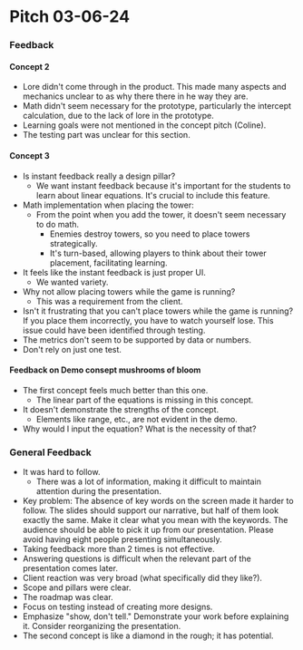 # Pitch 03-06-24

### Feedback

#### Concept 2

- Lore didn't come through in the product. This made many aspects and mechanics unclear to as why there there in he way they are.
- Math didn't seem necessary for the prototype, particularly the intercept calculation, due to the lack of lore in the prototype.
- Learning goals were not mentioned in the concept pitch (Coline).
- The testing part was unclear for this section.

#### Concept 3

- Is instant feedback really a design pillar?
  - We want instant feedback because it's important for the students to learn about linear equations. It's crucial to include this feature.
- Math implementation when placing the tower:
  - From the point when you add the tower, it doesn't seem necessary to do math.
    - Enemies destroy towers, so you need to place towers strategically.
    - It's turn-based, allowing players to think about their tower placement, facilitating learning.
- It feels like the instant feedback is just proper UI.
  - We wanted variety.
- Why not allow placing towers while the game is running?
  - This was a requirement from the client.
- Isn't it frustrating that you can't place towers while the game is running? If you place them incorrectly, you have to watch yourself lose. This issue could have been identified through testing.
- The metrics don't seem to be supported by data or numbers.
- Don't rely on just one test.

#### Feedback on Demo consept mushrooms of bloom

- The first concept feels much better than this one.
  - The linear part of the equations is missing in this concept.
- It doesn't demonstrate the strengths of the concept.
  - Elements like range, etc., are not evident in the demo.
- Why would I input the equation? What is the necessity of that?

### General Feedback

- It was hard to follow.
  - There was a lot of information, making it difficult to maintain attention during the presentation.
- Key problem: The absence of key words on the screen made it harder to follow. The slides should support our narrative, but half of them look exactly the same. Make it clear what you mean with the keywords. The audience should be able to pick it up from our presentation. Please avoid having eight people presenting simultaneously.
- Taking feedback more than 2 times is not effective.
- Answering questions is difficult when the relevant part of the presentation comes later.
- Client reaction was very broad (what specifically did they like?).
- Scope and pillars were clear.
- The roadmap was clear.
- Focus on testing instead of creating more designs.
- Emphasize "show, don't tell." Demonstrate your work before explaining it. Consider reorganizing the presentation.
- The second concept is like a diamond in the rough; it has potential.
